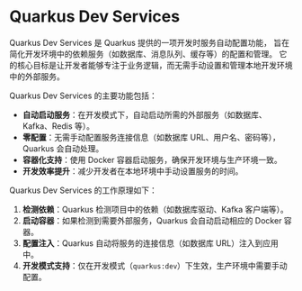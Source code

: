 # Quarkus Dev Services 

Quarkus Dev Services 是 Quarkus 提供的一项开发时服务自动配置功能，
旨在简化开发环境中的依赖服务（如数据库、消息队列、缓存等）的配置和管理。
它的核心目标是让开发者能够专注于业务逻辑，而无需手动设置和管理本地开发环境中的外部服务。

Quarkus Dev Services 的主要功能包括： 

+ **自动启动服务**：在开发模式下，自动启动所需的外部服务（如数据库、Kafka、Redis 等）。 
+ **零配置**：无需手动配置服务连接信息（如数据库 URL、用户名、密码等），Quarkus 会自动处理。
+ **容器化支持**：使用 Docker 容器启动服务，确保开发环境与生产环境一致。 
+ **开发效率提升**：减少开发者在本地环境中手动设置服务的时间。

Quarkus Dev Services 的工作原理如下：

1. **检测依赖**：Quarkus 检测项目中的依赖（如数据库驱动、Kafka 客户端等）。
2. **启动容器**：如果检测到需要外部服务，Quarkus 会自动启动相应的 Docker 容器。
3. **配置注入**：Quarkus 自动将服务的连接信息（如数据库 URL）注入到应用中。
4. **开发模式支持**：仅在开发模式（`quarkus:dev`）下生效，生产环境中需要手动配置。